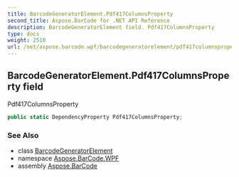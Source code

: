 ```yaml
---
title: BarcodeGeneratorElement.Pdf417ColumnsProperty
second_title: Aspose.BarCode for .NET API Reference
description: BarcodeGeneratorElement field. Pdf417ColumnsProperty
type: docs
weight: 2510
url: /net/aspose.barcode.wpf/barcodegeneratorelement/pdf417columnsproperty/
---
```

## BarcodeGeneratorElement.Pdf417ColumnsProperty field

Pdf417ColumnsProperty

```csharp
public static DependencyProperty Pdf417ColumnsProperty;
```

### See Also

* class [BarcodeGeneratorElement](../)
* namespace [Aspose.BarCode.WPF](../../../aspose.barcode.wpf/)
* assembly [Aspose.BarCode](../../../)


